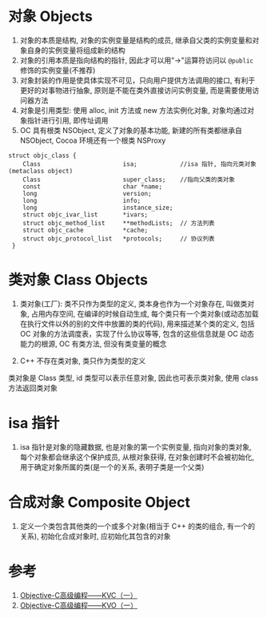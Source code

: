 # 对象 Objects

1. 对象的本质是结构, 对象的实例变量是结构的成员, 继承自父类的实例变量和对象自身的实例变量将组成新的结构
2. 对象的引用本质是指向结构的指针, 因此才可以用"->"运算符访问以 `@public` 修饰的实例变量(不推荐)
3. 对象封装的作用是使具体实现不可见，只向用户提供方法调用的接口, 有利于更好的对事物进行抽象, 原则是不能在类外直接访问实例变量, 而是需要使用访问器方法
4. 对象是引用类型: 使用 alloc, init 方法或 new 方法实例化对象, 对象均通过对象指针进行引用, 即传址调用
5. OC 具有根类 NSObject, 定义了对象的基本功能, 新建的所有类都继承自 NSObject, Cocoa 环境还有一个根类 NSProxy

```
struct objc_class {
    Class						isa;			//isa 指针, 指向元类对象(metaclass object)
    Class						super_class;	//指向父类的类对象
    const						char *name;
    long						version;
    long						info;
    long						instance_size;
    struct objc_ivar_list		*ivars;
    struct objc_method_list		**methodLists;	// 方法列表
    struct objc_cache			*cache;
    struct objc_protocol_list	*protocols;		// 协议列表
 }
 ```

# 类对象 Class Objects


1. 类对象(工厂): 类不只作为类型的定义, 类本身也作为一个对象存在, 叫做类对象, 占用内存空间, 在编译的时候自动生成, 每个类只有一个类对象(或动态加载在执行文件以外的别的文件中放置的类的代码), 用来描述某个类的定义, 包括 OC 对象的方法调度表，实现了什么协议等等, 包含的这些信息就是 OC 动态能力的根源, OC 有类方法, 但没有类变量的概念

2. C++ 不存在类对象, 类只作为类型的定义

类对象是 Class 类型, id 类型可以表示任意对象, 因此也可表示类对象, 使用 class 方法返回类对象


# isa 指针

1. isa 指针是对象的隐藏数据, 也是对象的第一个实例变量, 指向对象的类对象, 每个对象都会继承这个保护成员, 从根对象获得, 在对象创建时不会被初始化, 用于确定对象所属的类(是一个的关系, 表明子类是一个父类)

# 合成对象 Composite Object

1. 定义一个类包含其他类的一个或多个对象(相当于 C++ 的类的组合, 有一个的关系), 初始化合成对象时, 应初始化其包含的对象

# 参考

1. [Objective-C高级编程——KVC（一）](http://blog.csdn.net/chenyufeng1991/article/details/49308585)
2. [Objective-C高级编程——KVO（一）](http://blog.csdn.net/chenyufeng1991/article/details/49310241)
